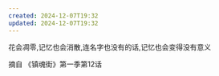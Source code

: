 ```yaml
---
created: 2024-12-07T19:32
updated: 2024-12-07T19:32
---
```

花会凋零,记忆也会消散,连名字也没有的话,记忆也会变得没有意义

摘自 《镇魂街》第一季第12话

